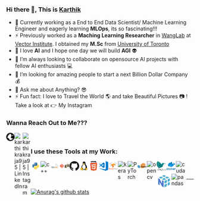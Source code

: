 ### Hi there 👋, This is [Karthik](https://www.kbhaskar.com/)


- 🔭 Currently working as a End to End Data Scientist/ Machine Learning Engineer and eagerly learning **MLOps**, its so fascinating!!!
- ⚡ Previously worked as a **Maching Learning Researcher** in [WangLab](https://wanglab.ml/) at [Vector Institute](https://vectorinstitute.ai/). I obtained my **M.Sc** from [University of Toronto](https://www.utoronto.ca/)
- 🌱 I love **AI** and I hope one day we will build **AGI** :alien:
- 👯 I’m always looking to collaborate on opensource AI projects with fellow AI enthusiasts :computer:
- 🤔 I’m looking for amazing people to start a next Billion Dollar Company :moneybag:
- 💬 Ask me about Anything? :sunglasses:
- ⚡ Fun fact: I love to Travel the World :earth_americas: and take Beautiful Pictures :camera: ! Take a look at  :point_right: My Instagram 

### Wanna Reach Out to Me???

[<img align="left" alt="kbhaskar.com" width="22px" src="https://raw.githubusercontent.com/iconic/open-iconic/master/svg/globe.svg" />][website]
[<img align="left" alt="karthikraja95 | LinkedIn" width="22px" src="https://cdn.jsdelivr.net/npm/simple-icons@v3/icons/linkedin.svg" />][linkedin]
[<img align="left" alt="karthikraja95 | Instagram" width="22px" src="https://cdn.jsdelivr.net/npm/simple-icons@v3/icons/instagram.svg" />][instagram]

<br />

### I use these Tools at my Work:

[<img align="left" alt="Python" width="26px" src="https://raw.githubusercontent.com/github/explore/80688e429a7d4ef2fca1e82350fe8e3517d3494d/topics/python/python.png" />][projects]
[<img align="left" alt="c++" width="26px" src="https://upload.wikimedia.org/wikipedia/commons/thumb/1/18/ISO_C%2B%2B_Logo.svg/225px-ISO_C%2B%2B_Logo.svg.png" />][projects]
[<img align="left" alt="MySQL" width="26px" src="https://raw.githubusercontent.com/github/explore/80688e429a7d4ef2fca1e82350fe8e3517d3494d/topics/mysql/mysql.png" />][projects]
[<img align="left" alt="Git" width="26px" src="https://raw.githubusercontent.com/github/explore/80688e429a7d4ef2fca1e82350fe8e3517d3494d/topics/git/git.png" />][projects]
[<img align="left" alt="GitHub" width="26px" src="https://raw.githubusercontent.com/github/explore/78df643247d429f6cc873026c0622819ad797942/topics/github/github.png" />][projects]
[<img align="left" alt="linux" width="26px" src="https://raw.githubusercontent.com/github/explore/80688e429a7d4ef2fca1e82350fe8e3517d3494d/topics/linux/linux.png" />][projects]
[<img align="left" alt="HTML5" width="26px" src="https://raw.githubusercontent.com/github/explore/80688e429a7d4ef2fca1e82350fe8e3517d3494d/topics/html/html.png" />][projects]
[<img align="left" alt="Visual Studio Code" width="26px" src="https://raw.githubusercontent.com/github/explore/80688e429a7d4ef2fca1e82350fe8e3517d3494d/topics/visual-studio-code/visual-studio-code.png" />][projects]
[<img align="left" alt="TensorFlow" width="26px" src="https://raw.githubusercontent.com/github/explore/80688e429a7d4ef2fca1e82350fe8e3517d3494d/topics/tensorflow/tensorflow.png" />][projects]
[<img align="left" alt="keras" width="26px" src="https://upload.wikimedia.org/wikipedia/commons/thumb/a/ae/Keras_logo.svg/270px-Keras_logo.svg.png" />][projects]
[<img align="left" alt="PyTorch" width="26px" src="https://pytorch.org/assets/images/pytorch-logo.png" />][projects]
[<img align="left" alt="scikit" width="26px" src="https://raw.githubusercontent.com/github/explore/80688e429a7d4ef2fca1e82350fe8e3517d3494d/topics/scikit-learn/scikit-learn.png" />][projects]
[<img align="left" alt="opencv" width="26px" src="https://upload.wikimedia.org/wikipedia/commons/thumb/3/32/OpenCV_Logo_with_text_svg_version.svg/1200px-OpenCV_Logo_with_text_svg_version.svg.png" />][projects]
[<img align="left" alt="latex" width="26px" src="https://raw.githubusercontent.com/github/explore/80688e429a7d4ef2fca1e82350fe8e3517d3494d/topics/latex/latex.png" />][projects]
[<img align="left" alt="docker" width="26px" src="https://raw.githubusercontent.com/github/explore/80688e429a7d4ef2fca1e82350fe8e3517d3494d/topics/docker/docker.png" />][projects]
[<img align="left" alt="cuda" width="26px" src="https://github.com/valohai/ml-logos/blob/master/cuda.svg" />][projects]
[<img align="left" alt="numpy" width="40px" src="https://github.com/valohai/ml-logos/blob/master/numpy.svg" />][projects]
[<img align="left" alt="pandas" width="40px" src="https://github.com/valohai/ml-logos/blob/master/pandas.svg" />][projects]


<br />
<br />

---

[![Anurag's github stats](https://github-readme-stats.vercel.app/api?username=karthikraja95&hide=contribs&count_private=true&show_icons=true)](https://github.com/anuraghazra/github-readme-stats) 

<!--
To Show the Top Programming Languages in your Github Repo:
[![Top Langs](https://github-readme-stats.vercel.app/api/top-langs/?username=karthikraja95)](https://github.com/anuraghazra/github-readme-stats)
-->

[website]: https://www.kbhaskar.com/
[instagram]: https://www.instagram.com/my.artsy_lens/
[linkedin]: https://www.linkedin.com/in/~kbhaskar/
[projects]: https://www.kbhaskar.com/#projects


